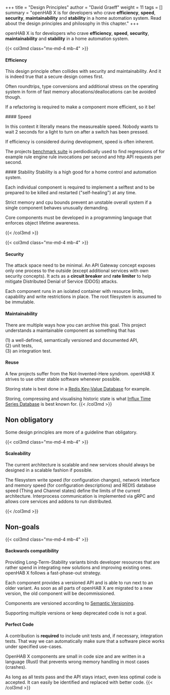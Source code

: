 +++
title = "Design Principles"
author = "David Graeff"
weight = 11
tags = []
summary = "openHAB X is for developers who crave **efficiency**, **speed**, **security**, **maintainability** and **stability** in a home automation system. Read about the design principles and philosophy in this chapter."
+++

openHAB X is for developers who crave **efficiency**, **speed**, **security**, **maintainability** and **stability** in a home automation system.

{{< col3md class="mx-md-4 mb-4" >}}

#### Efficiency
This design principle often collides with security and maintainability. And it is indeed true that a secure design comes first.

Often roundtrips, type conversions and additional stress on the operating system in form of fast memory allocations/deallocations can be avoided though.

If a refactoring is required to make a component more efficient, so it be!

<split>
#### Speed

In this context it literally means the measureable speed. Nobody wants to wait 2 seconds for a light to turn on after a switch has been pressed.  

If efficiency is considered during development, speed is often inherent. 

The projects [benchmark suite](/benchmark) is perdiodically used to find regressions of for example rule engine rule invocations per second and http API requests per second.


<split>
#### Stability
Stability is a high good for a home control and automation system.

Each individual component is required to implement a selftest and to be prepared to be killed and restarted ("self-healing") at any time.

Strict memory and cpu bounds prevent an unstable overall system if a single component behaves unusually demanding.

Core components must be developed in a programming language that enforces object lifetime awareness.

{{< /col3md >}}

{{< col3md class="mx-md-4 mb-4" >}}

#### Security
The attack space need to be minimal.
An API Gateway concept exposes only one process to the outside (except additional services with own security concepts). It acts as a **circuit breaker** and **rate limiter** to help mitigate Distributed Denial of Service (DDOS) attacks. 

Each component runs in an isolated container with resource limits, capability and write restrictions in place. The root filesystem is assumed to be immutable.
<split>
#### Maintainability

There are multiple ways how you can archive this goal. This project understands a maintainable component as something that has

(1) a well-defined, semantically versioned and documented API,<br>
(2) unit tests,<br>
(3) an integration test.
<split>

#### Reuse

A few projects suffer from the Not-Invented-Here syndrom. openHAB X strives to use other stable software whenever possible.

Storing state is best done in a [Redis Key-Value Database](https://redis.io) for example.

Storing, compressing and visualising historic state is what [Influx Time Series Database](https://influxdata.com) is best known for.
{{< /col3md >}}

## Non obligatory

Some design principles are more of a guideline than obligatory.

{{< col3md class="mx-md-4 mb-4" >}}

#### Scaleability

The current architecture is scalable and new services should always be designed in a scalable fashion if possible.

The filesystem write speed (for configuration changes), network interface and memory speed (for configuration descriptions) and REDIS database speed (Thing and Channel states) define the limits of the current architecture. Interprocess communication is implemented via gRPC and allows core services and addons to run distributed.

{{< /col3md >}}

## Non-goals

{{< col3md class="mx-md-4 mb-4" >}}

#### Backwards compatibility

Providing Long-Term-Stability variants binds developer resources that are rather spend in integrating new solutions and improving existing ones. openHAB X follows a fast-phase-out strategy.

Each component provides a versioned API and is able to run next to an older variant. As soon as all parts of openHAB X are migrated to a new version, the old component will be decommissioned.

Components are versioned according to [Semantic Versioning](https://semver.org/).

Supporting multiple versions or keep deprecated code is not a goal.
<split>

#### Perfect Code

A contribution is **required** to include unit tests and, if necessary, integration tests. That way we can automatically make sure that a software piece works under specified use-cases.

OpenHAB X components are small in code size and are written in a language (Rust) that prevents wrong memory handling in most cases (crashes).

As long as all tests pass and the API stays intact, even less optimal code is accepted. It can easily be identified and replaced with better code.
{{< /col3md >}}

